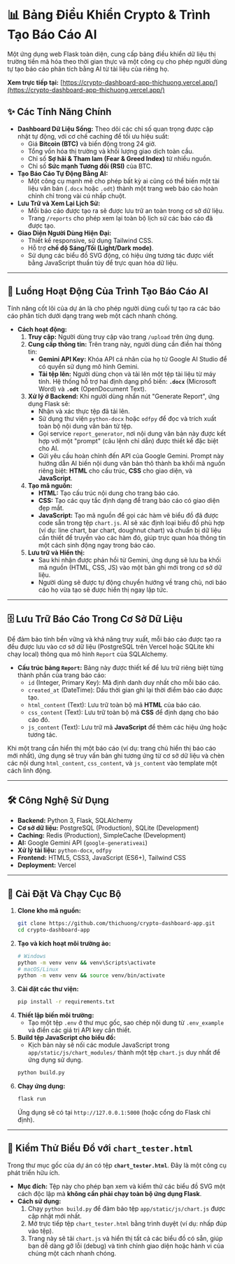 # 📊 Bảng Điều Khiển Crypto & Trình Tạo Báo Cáo AI

Một ứng dụng web Flask toàn diện, cung cấp bảng điều khiển dữ liệu thị trường tiền mã hóa theo thời gian thực và một công cụ cho phép người dùng tự tạo báo cáo phân tích bằng AI từ tài liệu của riêng họ.

**Xem trực tiếp tại:** [https://crypto-dashboard-app-thichuong.vercel.app/](https://crypto-dashboard-app-thichuong.vercel.app/)

## ✨ Các Tính Năng Chính

  * **Dashboard Dữ Liệu Sống:** Theo dõi các chỉ số quan trọng được cập nhật tự động, với cơ chế caching để tối ưu hiệu suất:
      * Giá **Bitcoin (BTC)** và biến động trong 24 giờ.
      * Tổng vốn hóa thị trường và khối lượng giao dịch toàn cầu.
      * Chỉ số **Sợ hãi & Tham lam (Fear & Greed Index)** từ nhiều nguồn.
      * Chỉ số **Sức mạnh Tương đối (RSI)** của BTC.
  * **Tạo Báo Cáo Tự Động Bằng AI:**
      * Một công cụ mạnh mẽ cho phép bất kỳ ai cũng có thể biến một tài liệu văn bản (`.docx` hoặc `.odt`) thành một trang web báo cáo hoàn chỉnh chỉ trong vài cú nhấp chuột.
  * **Lưu Trữ và Xem Lại Lịch Sử:**
      * Mỗi báo cáo được tạo ra sẽ được lưu trữ an toàn trong cơ sở dữ liệu.
      * Trang `/reports` cho phép xem lại toàn bộ lịch sử các báo cáo đã được tạo.
  * **Giao Diện Người Dùng Hiện Đại:**
      * Thiết kế responsive, sử dụng Tailwind CSS.
      * Hỗ trợ **chế độ Sáng/Tối (Light/Dark mode)**.
      * Sử dụng các biểu đồ SVG động, có hiệu ứng tương tác được viết bằng JavaScript thuần túy để trực quan hóa dữ liệu.

---

## 🤖 Luồng Hoạt Động Của Trình Tạo Báo Cáo AI

Tính năng cốt lõi của dự án là cho phép người dùng cuối tự tạo ra các báo cáo phân tích dưới dạng trang web một cách nhanh chóng.

* **Cách hoạt động:**
    1.  **Truy cập:** Người dùng truy cập vào trang `/upload` trên ứng dụng.
    2.  **Cung cấp thông tin:** Trên trang này, người dùng cần điền hai thông tin:
        * **Gemini API Key:** Khóa API cá nhân của họ từ Google AI Studio để có quyền sử dụng mô hình Gemini.
        * **Tải tệp lên:** Người dùng chọn và tải lên một tệp tài liệu từ máy tính. Hệ thống hỗ trợ hai định dạng phổ biến: **`.docx`** (Microsoft Word) và **`.odt`** (OpenDocument Text).
    3.  **Xử lý ở Backend:** Khi người dùng nhấn nút "Generate Report", ứng dụng Flask sẽ:
        * Nhận và xác thực tệp đã tải lên.
        * Sử dụng thư viện `python-docx` hoặc `odfpy` để đọc và trích xuất toàn bộ nội dung văn bản từ tệp.
        * Gọi service `report_generator`, nơi nội dung văn bản này được kết hợp với một "prompt" (câu lệnh chỉ dẫn) được thiết kế đặc biệt cho AI.
        * Gửi yêu cầu hoàn chỉnh đến API của Google Gemini. Prompt này hướng dẫn AI biến nội dung văn bản thô thành ba khối mã nguồn riêng biệt: **HTML** cho cấu trúc, **CSS** cho giao diện, và **JavaScript**.
    4.  **Tạo mã nguồn:**
        * **HTML:** Tạo cấu trúc nội dung cho trang báo cáo.
        * **CSS:** Tạo các quy tắc định dạng để trang báo cáo có giao diện đẹp mắt.
        * **JavaScript:** Tạo mã nguồn để gọi các hàm vẽ biểu đồ đã được code sẵn trong tệp `chart.js`. AI sẽ xác định loại biểu đồ phù hợp (ví dụ: line chart, bar chart, doughnut chart) và chuẩn bị dữ liệu cần thiết để truyền vào các hàm đó, giúp trực quan hóa thông tin một cách sinh động ngay trong báo cáo.
    5.  **Lưu trữ và Hiển thị:**
        * Sau khi nhận được phản hồi từ Gemini, ứng dụng sẽ lưu ba khối mã nguồn (HTML, CSS, JS) vào một bản ghi mới trong cơ sở dữ liệu.
        * Người dùng sẽ được tự động chuyển hướng về trang chủ, nơi báo cáo họ vừa tạo sẽ được hiển thị ngay lập tức.
-----

## 🗄️ Lưu Trữ Báo Cáo Trong Cơ Sở Dữ Liệu

Để đảm bảo tính bền vững và khả năng truy xuất, mỗi báo cáo được tạo ra đều được lưu vào cơ sở dữ liệu (PostgreSQL trên Vercel hoặc SQLite khi chạy local) thông qua mô hình `Report` của SQLAlchemy.

  * **Cấu trúc bảng `Report`:** Bảng này được thiết kế để lưu trữ riêng biệt từng thành phần của trang báo cáo:
      * `id` (Integer, Primary Key): Mã định danh duy nhất cho mỗi báo cáo.
      * `created_at` (DateTime): Dấu thời gian ghi lại thời điểm báo cáo được tạo.
      * `html_content` (Text): Lưu trữ toàn bộ mã **HTML** của báo cáo.
      * `css_content` (Text): Lưu trữ toàn bộ mã **CSS** để định dạng cho báo cáo đó.
      * `js_content` (Text): Lưu trữ mã **JavaScript** để thêm các hiệu ứng hoặc tương tác.

Khi một trang cần hiển thị một báo cáo (ví dụ: trang chủ hiển thị báo cáo mới nhất), ứng dụng sẽ truy vấn bản ghi tương ứng từ cơ sở dữ liệu và chèn các nội dung `html_content`, `css_content`, và `js_content` vào template một cách linh động.

-----

## 🛠️ Công Nghệ Sử Dụng

  * **Backend:** Python 3, Flask, SQLAlchemy
  * **Cơ sở dữ liệu:** PostgreSQL (Production), SQLite (Development)
  * **Caching:** Redis (Production), SimpleCache (Development)
  * **AI:** Google Gemini API (`google-generativeai`)
  * **Xử lý tài liệu:** `python-docx`, `odfpy`
  * **Frontend:** HTML5, CSS3, JavaScript (ES6+), Tailwind CSS
  * **Deployment:** Vercel

-----

## 🚀 Cài Đặt Và Chạy Cục Bộ

1.  **Clone kho mã nguồn:**
    ```bash
    git clone https://github.com/thichuong/crypto-dashboard-app.git
    cd crypto-dashboard-app
    ```
2.  **Tạo và kích hoạt môi trường ảo:**
    ```bash
    # Windows
    python -m venv venv && venv\Scripts\activate
    # macOS/Linux
    python -m venv venv && source venv/bin/activate
    ```
3.  **Cài đặt các thư viện:**
    ```bash
    pip install -r requirements.txt
    ```
4.  **Thiết lập biến môi trường:**
      * Tạo một tệp `.env` ở thư mục gốc, sao chép nội dung từ `.env_example` và điền các giá trị API key cần thiết.
5.  **Build tệp JavaScript cho biểu đồ:**
      * Kịch bản này sẽ nối các module JavaScript trong `app/static/js/chart_modules/` thành một tệp `chart.js` duy nhất để ứng dụng sử dụng.
    <!-- end list -->
    ```bash
    python build.py
    ```
6.  **Chạy ứng dụng:**
    ```bash
    flask run
    ```
    Ứng dụng sẽ có tại `http://127.0.0.1:5000` (hoặc cổng do Flask chỉ định).

-----

## 🧪 Kiểm Thử Biểu Đồ với `chart_tester.html`

Trong thư mục gốc của dự án có tệp **`chart_tester.html`**. Đây là một công cụ phát triển hữu ích.

  * **Mục đích:** Tệp này cho phép bạn xem và kiểm thử các biểu đồ SVG một cách độc lập mà **không cần phải chạy toàn bộ ứng dụng Flask**.
  * **Cách sử dụng:**
    1.  Chạy `python build.py` để đảm bảo tệp `app/static/js/chart.js` được cập nhật mới nhất.
    2.  Mở trực tiếp tệp `chart_tester.html` bằng trình duyệt (ví dụ: nhấp đúp vào tệp).
    3.  Trang này sẽ tải `chart.js` và hiển thị tất cả các biểu đồ có sẵn, giúp bạn dễ dàng gỡ lỗi (debug) và tinh chỉnh giao diện hoặc hành vi của chúng một cách nhanh chóng.